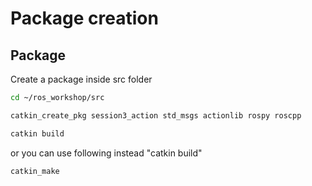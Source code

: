 # Package creation


## Package

Create a package inside src folder

```sh
cd ~/ros_workshop/src
```
```sh
catkin_create_pkg session3_action std_msgs actionlib rospy roscpp
```
```sh
catkin build
```
or you can use following instead "catkin build"
```sh
catkin_make
```